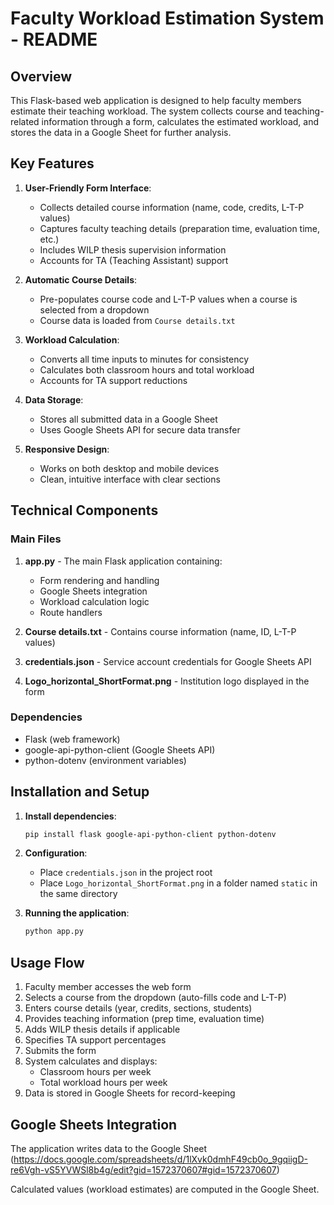 # Faculty Workload Estimation System - README

## Overview

This Flask-based web application is designed to help faculty members estimate their teaching workload. The system collects course and teaching-related information through a form, calculates the estimated workload, and stores the data in a Google Sheet for further analysis.

## Key Features

1. **User-Friendly Form Interface**:
   - Collects detailed course information (name, code, credits, L-T-P values)
   - Captures faculty teaching details (preparation time, evaluation time, etc.)
   - Includes WILP thesis supervision information
   - Accounts for TA (Teaching Assistant) support

2. **Automatic Course Details**:
   - Pre-populates course code and L-T-P values when a course is selected from a dropdown
   - Course data is loaded from `Course details.txt`

3. **Workload Calculation**:
   - Converts all time inputs to minutes for consistency
   - Calculates both classroom hours and total workload
   - Accounts for TA support reductions

4. **Data Storage**:
   - Stores all submitted data in a Google Sheet
   - Uses Google Sheets API for secure data transfer

5. **Responsive Design**:
   - Works on both desktop and mobile devices
   - Clean, intuitive interface with clear sections

## Technical Components

### Main Files

1. **app.py** - The main Flask application containing:
   - Form rendering and handling
   - Google Sheets integration
   - Workload calculation logic
   - Route handlers

2. **Course details.txt** - Contains course information (name, ID, L-T-P values)

3. **credentials.json** - Service account credentials for Google Sheets API

4. **Logo_horizontal_ShortFormat.png** - Institution logo displayed in the form

### Dependencies

- Flask (web framework)
- google-api-python-client (Google Sheets API)
- python-dotenv (environment variables)

## Installation and Setup

1. **Install dependencies**:
   ```bash
   pip install flask google-api-python-client python-dotenv
   ```

2. **Configuration**:
   - Place `credentials.json` in the project root
   - Place `Logo_horizontal_ShortFormat.png` in a folder named `static` in the same directory

4. **Running the application**:
   ```bash
   python app.py
   ```

## Usage Flow

1. Faculty member accesses the web form
2. Selects a course from the dropdown (auto-fills code and L-T-P)
3. Enters course details (year, credits, sections, students)
4. Provides teaching information (prep time, evaluation time)
5. Adds WILP thesis details if applicable
6. Specifies TA support percentages
7. Submits the form
8. System calculates and displays:
   - Classroom hours per week
   - Total workload hours per week
9. Data is stored in Google Sheets for record-keeping

## Google Sheets Integration

The application writes data to the Google Sheet (https://docs.google.com/spreadsheets/d/1lXvk0dmhF49cb0o_9gqiigD-re6Vgh-vS5YVWSl8b4g/edit?gid=1572370607#gid=1572370607) 

Calculated values (workload estimates) are computed in the Google Sheet.
